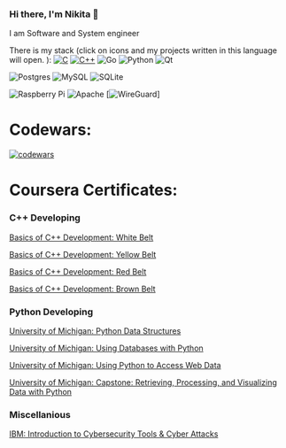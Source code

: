 ### Hi there, I'm Nikita 👋

I am Software and System engineer 

There is my stack (click on icons and my projects written in this language will open. ): 
[![C](https://img.shields.io/badge/c-%2300599C.svg?style=for-the-badge&logo=c&logoColor=white)](https://github.com/novikofff2001?tab=repositories&q=&type=&language=c%2B%2B&sort=)
[![C++](https://img.shields.io/badge/c++-%2300599C.svg?style=for-the-badge&logo=c%2B%2B&logoColor=white)](https://github.com/novikofff2001?tab=repositories&q=&type=&language=c&sort=)
![Go](https://img.shields.io/badge/go-%2300ADD8.svg?style=for-the-badge&logo=go&logoColor=white)
![Python](https://img.shields.io/badge/python-3670A0?style=for-the-badge&logo=python&logoColor=ffdd54)
![Qt](https://img.shields.io/badge/Qt-%23217346.svg?style=for-the-badge&logo=Qt&logoColor=white)

![Postgres](https://img.shields.io/badge/postgres-%23316192.svg?style=for-the-badge&logo=postgresql&logoColor=white)
![MySQL](https://img.shields.io/badge/mysql-%2300f.svg?style=for-the-badge&logo=mysql&logoColor=white)
![SQLite](https://img.shields.io/badge/sqlite-%2307405e.svg?style=for-the-badge&logo=sqlite&logoColor=white)

![Raspberry Pi](https://img.shields.io/badge/-RaspberryPi-C51A4A?style=for-the-badge&logo=Raspberry-Pi)
![Apache](https://img.shields.io/badge/apache-%23D42029.svg?style=for-the-badge&logo=apache&logoColor=white)
[![WireGuard](https://simpleicons.org/icons/wireguard.svg)]

# Codewars:
[![codewars](https://www.codewars.com/users/novikofff2001/badges/large)](https://www.codewars.com/users/novikofff2001)


# Coursera Certificates:

### C++ Developing
[Basics of C++ Development: White Belt](https://www.coursera.org/account/accomplishments/verify/HRFG53X2Z2U8)

[Basics of C++ Development: Yellow Belt](https://www.coursera.org/account/accomplishments/verify/EZ4BA7536FER)

[Basics of C++ Development: Red Belt](https://www.coursera.org/account/accomplishments/verify/ZK6QMQJFD7JF)

[Basics of C++ Development: Brown Belt](https://www.coursera.org/account/accomplishments/verify/88DXV4X7UHNR)

### Python Developing
[University of Michigan: Python Data Structures](https://coursera.org/share/c1505731437f5665d472b43f4723a37d)

[University of Michigan: Using Databases with Python](https://coursera.org/share/f4fc7e6cc7d254a05d4148034f5eb2ac)

[University of Michigan: Using Python to Access Web Data](https://coursera.org/share/f4fc7e6cc7d254a05d4148034f5eb2ac)

[University of Michigan: Capstone: Retrieving, Processing, and Visualizing Data with Python](https://coursera.org/share/83e1a27d684515ca1e27901cbb9a7b70)


### Miscellanious
[IBM: Introduction to Cybersecurity Tools & Cyber Attacks](https://www.coursera.org/account/accomplishments/verify/LPHF9ZZLFFD6)
